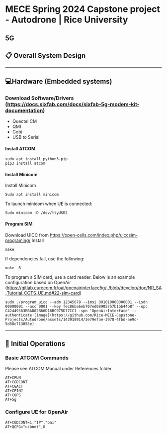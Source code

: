 # MECE Spring 2024 Capstone project - Autodrone | Rice University
## 5G

## :clipboard: Overall System Design



-----------------------------------------------------------------------------------------------

## :computer:Hardware (Embedded systems)
### Download Software/Drivers (https://docs.sixfab.com/docs/sixfab-5g-modem-kit-documentation)
- Quectel CM
- QMI 
- Gobi
- USB to Serial

#### Install ATCOM

```
sudo apt install python3-pip
pip3 install atcom
```


#### Install Minicom
Install Minicom 
```
Sudo apt install minicom
```
To launch minicom when UE is connected:
```
Sudo minicom -D /dev/ttyUSB2
```
#### Program SIM

Download UICC from https://open-cells.com/index.php/uiccsim-programing/
Install 
```
make
```
If dependencies fail, use the following:
```
make -B
```
To program a SIM card, use a card reader. Below is an example configuration based on OpenAir (https://gitlab.eurecom.fr/oai/openairinterface5g/-/blob/develop/doc/NR_SA_Tutorial_COTS_UE.md#22-sim-card)

```
sudo ./program_uicc --adm 12345678 --imsi 001010000000001 --isdn 00000001 --acc 0001 --key fec86ba6eb707ed08905757b1bb44b8f --opc C42449363BBAD02B66D16BC975D77CC1 -spn "OpenAirInterface" --authenticate![image](https://github.com/Rice-MECE-Capstone-Projects/Autodrone/assets/143918914/3e79efae-3978-4fbd-ae9d-5d88c713858e)

```
-----------------------------------------------------------------------------------------------
## 📱 Initial Operations 
### Basic ATCOM Commands
Please see ATCOM Manual under References folder.
```
AT+CFUN
AT+CGDCONT
AT+CGACT
AT+CPIN?
AT+COPS
AT+5g
```
### Configure UE for OpenAir
```
AT+CGDCONT=1,"IP","oai"
AT+QCFG="usbnet",0

```

